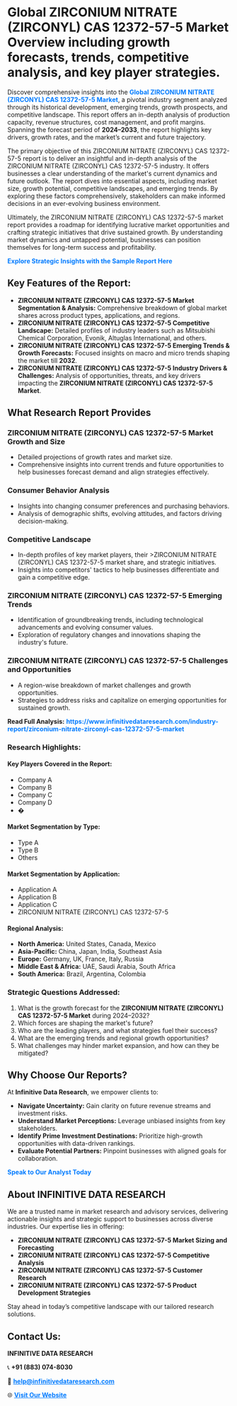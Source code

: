 <h1>Global ZIRCONIUM NITRATE (ZIRCONYL) CAS 12372-57-5 Market Overview including growth forecasts, trends, competitive analysis, and key player strategies.</h1>
<p>
Discover comprehensive insights into the 
<a href="https://www.infinitivedataresearch.com/industry-report/zirconium-nitrate-zirconyl-cas-12372-57-5-market" rel="dofollow" style="color: #007BFF; text-decoration: none;"><strong>Global ZIRCONIUM NITRATE (ZIRCONYL) CAS 12372-57-5 Market</strong></a>, a pivotal industry segment analyzed through its historical development, emerging trends, growth prospects, and competitive landscape. This report offers an in-depth analysis of production capacity, revenue structures, cost management, and profit margins. Spanning the forecast period of <strong>2024–2033</strong>, the report highlights key drivers, growth rates, and the market’s current and future trajectory.
</p>
<p>
The primary objective of this ZIRCONIUM NITRATE (ZIRCONYL) CAS 12372-57-5 report is to deliver an insightful and in-depth analysis of the ZIRCONIUM NITRATE (ZIRCONYL) CAS 12372-57-5 industry. It offers businesses a clear understanding of the market's current dynamics and future outlook. The report dives into essential aspects, including market size, growth potential, competitive landscapes, and emerging trends. By exploring these factors comprehensively, stakeholders can make informed decisions in an ever-evolving business environment.
</p>
<p>
Ultimately, the ZIRCONIUM NITRATE (ZIRCONYL) CAS 12372-57-5 market report provides a roadmap for identifying lucrative market opportunities and crafting strategic initiatives that drive sustained growth. By understanding market dynamics and untapped potential, businesses can position themselves for long-term success and profitability.
</p>
<p>
<a href="https://www.infinitivedataresearch.com/request-sample/reportId=111403" style="color: #007BFF; text-decoration: none;"><strong>Explore Strategic Insights with the Sample Report Here</strong></a>
</p>

<h2>Key Features of the Report:</h2>
<ul>
<li><strong>ZIRCONIUM NITRATE (ZIRCONYL) CAS 12372-57-5 Market Segmentation & Analysis:</strong> Comprehensive breakdown of global market shares across product types, applications, and regions.</li>
<li><strong>ZIRCONIUM NITRATE (ZIRCONYL) CAS 12372-57-5 Competitive Landscape:</strong> Detailed profiles of industry leaders such as Mitsubishi Chemical Corporation, Evonik, Altuglas International, and others.</li>
<li><strong>ZIRCONIUM NITRATE (ZIRCONYL) CAS 12372-57-5 Emerging Trends & Growth Forecasts:</strong> Focused insights on macro and micro trends shaping the market till <strong>2032</strong>.</li>
<li><strong>ZIRCONIUM NITRATE (ZIRCONYL) CAS 12372-57-5 Industry Drivers & Challenges:</strong> Analysis of opportunities, threats, and key drivers impacting the <strong>ZIRCONIUM NITRATE (ZIRCONYL) CAS 12372-57-5 Market</strong>.</li>
</ul>

<h2>What Research Report Provides</h2>
<h3>ZIRCONIUM NITRATE (ZIRCONYL) CAS 12372-57-5 Market Growth and Size</h3>
<ul>
<li>Detailed projections of growth rates and market size.</li>
<li>Comprehensive insights into current trends and future opportunities to help businesses forecast demand and align strategies effectively.</li>
</ul>

<h3>Consumer Behavior Analysis</h3>
<ul>
<li>Insights into changing consumer preferences and purchasing behaviors.</li>
<li>Analysis of demographic shifts, evolving attitudes, and factors driving decision-making.</li>
</ul>

<h3>Competitive Landscape</h3>
<ul>
<li>In-depth profiles of key market players, their >ZIRCONIUM NITRATE (ZIRCONYL) CAS 12372-57-5 market share, and strategic initiatives.</li>
<li>Insights into competitors' tactics to help businesses differentiate and gain a competitive edge.</li>
</ul>

<h3>ZIRCONIUM NITRATE (ZIRCONYL) CAS 12372-57-5 Emerging Trends</h3>
<ul>
<li>Identification of groundbreaking trends, including technological advancements and evolving consumer values.</li>
<li>Exploration of regulatory changes and innovations shaping the industry's future.</li>
</ul>

<h3>ZIRCONIUM NITRATE (ZIRCONYL) CAS 12372-57-5 Challenges and Opportunities</h3>
<ul>
<li>A region-wise breakdown of market challenges and growth opportunities.</li>
<li>Strategies to address risks and capitalize on emerging opportunities for sustained growth.</li>
</ul>
<p><strong>Read Full Analysis:</strong> <a href="https://www.infinitivedataresearch.com/industry-report/zirconium-nitrate-zirconyl-cas-12372-57-5-market" rel="dofollow" style="color: #007BFF; text-decoration: none;"><strong>https://www.infinitivedataresearch.com/industry-report/zirconium-nitrate-zirconyl-cas-12372-57-5-market</strong></a></p>
<h3>Research Highlights:</h3>
<h4>Key Players Covered in the Report:</h4>
<ul><li>Company A</li><li>Company B</li><li>Company C</li><li>Company D</li><li>�</li></ul>
<h4>Market Segmentation by Type:</h4>
<ul><li>Type A</li><li>Type B</li><li>Others</li></ul>
<h4>Market Segmentation by Application:</h4>
<ul><li>Application A</li><li>Application B</li><li>Application C</li><li>ZIRCONIUM NITRATE (ZIRCONYL) CAS 12372-57-5</li></ul>

<h4>Regional Analysis:</h4>
<ul>
<li><strong>North America:</strong> United States, Canada, Mexico</li>
<li><strong>Asia-Pacific:</strong> China, Japan, India, Southeast Asia</li>
<li><strong>Europe:</strong> Germany, UK, France, Italy, Russia</li>
<li><strong>Middle East & Africa:</strong> UAE, Saudi Arabia, South Africa</li>
<li><strong>South America:</strong> Brazil, Argentina, Colombia</li>
</ul>

<h3>Strategic Questions Addressed:</h3>
<ol>
<li>What is the growth forecast for the <strong>ZIRCONIUM NITRATE (ZIRCONYL) CAS 12372-57-5 Market</strong> during 2024–2032?</li>
<li>Which forces are shaping the market's future?</li>
<li>Who are the leading players, and what strategies fuel their success?</li>
<li>What are the emerging trends and regional growth opportunities?</li>
<li>What challenges may hinder market expansion, and how can they be mitigated?</li>
</ol>

<h2>Why Choose Our Reports?</h2>
<p>At <strong>Infinitive Data Research</strong>, we empower clients to:</p>
<ul>
<li><strong>Navigate Uncertainty:</strong> Gain clarity on future revenue streams and investment risks.</li>
<li><strong>Understand Market Perceptions:</strong> Leverage unbiased insights from key stakeholders.</li>
<li><strong>Identify Prime Investment Destinations:</strong> Prioritize high-growth opportunities with data-driven rankings.</li>
<li><strong>Evaluate Potential Partners:</strong> Pinpoint businesses with aligned goals for collaboration.</li>
</ul>
<p><a href="https://www.infinitivedataresearch.com/industry-report/zirconium-nitrate-zirconyl-cas-12372-57-5-market" rel="dofollow" style="color: #007BFF; text-decoration: none;"><strong>Speak to Our Analyst Today</strong></a></p>

<h2>About INFINITIVE DATA RESEARCH</h2>
<p>We are a trusted name in market research and advisory services, delivering actionable insights and strategic support to businesses across diverse industries. Our expertise lies in offering:</p>
<ul>
<li><strong>ZIRCONIUM NITRATE (ZIRCONYL) CAS 12372-57-5 Market Sizing and Forecasting</strong></li>
<li><strong>ZIRCONIUM NITRATE (ZIRCONYL) CAS 12372-57-5 Competitive Analysis</strong></li>
<li><strong>ZIRCONIUM NITRATE (ZIRCONYL) CAS 12372-57-5 Customer Research</strong></li>
<li><strong>ZIRCONIUM NITRATE (ZIRCONYL) CAS 12372-57-5 Product Development Strategies</strong></li>
</ul>
<p>Stay ahead in today’s competitive landscape with our tailored research solutions.</p>

<h2>Contact Us:</h2>
<p><strong>INFINITIVE DATA RESEARCH</strong></p>
<p>📞 <strong>+91 (883) 074-8030</strong></p>
<p>📧 <strong><a href="mailto:help@infinitivedataresearch.com" style="color: #007BFF;">help@infinitivedataresearch.com</a></strong></p>
<p>🌐 <strong><a href="https://www.infinitivedataresearch.com" rel="dofollow" style="color: #007BFF;">Visit Our Website</a></strong></p>